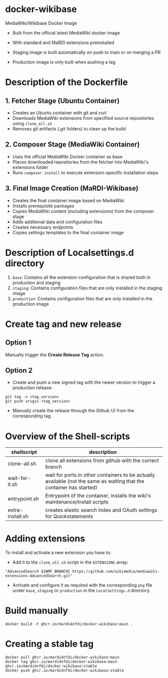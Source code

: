 # docker-wikibase
MediaWiki/Wikibase Docker Image 
* Built from the official latest MediaWiki docker image
* With standard and MaRDI extensions preinstalled

* Staging image is built automatically on push to main or on merging a PR
* Production image is only built when pushing a tag

# Description of the Dockerfile

## 1. Fetcher Stage (Ubuntu Container)
- Creates an Ubuntu container with git and curl
- Downloads MediaWiki extensions from specified source repositories using `clone_all.sh`
- Removes git artifacts (.git folders) to clean up the build

## 2. Composer Stage (MediaWiki Container)
- Uses the official MediaWiki Docker container as base
- Places downloaded repositories from the fetcher into MediaWiki's extensions folder
- Runs `composer install` to execute extension-specific installation steps

## 3. Final Image Creation (MaRDI-Wikibase)
- Creates the final container image based on MediaWiki
- Installs prerequisite packages
- Copies MediaWiki content (including extensions) from the composer stage
- Adds additional data and configuration files
- Creates necessary endpoints
- Copies settings templates to the final container image

# Description of Localsettings.d directory

  1. `base`: Contains all the extension configuration that is shared both in production and staging
  2. `staging`: Contains configuration files that are only installed in the staging image
  2. `production`: Contains configuration files that are only installed in the production image

# Create tag and new release

## Option 1

Manually trigger the **Create Release Tag** action.

## Option 2

* Create and push a new signed tag with the newer version to trigger a production release:
```
git tag -s <tag_version>
git push origin <tag_version>
```

* Manually create the release through the Github UI from the corresponding tag
# Overview of the Shell-scripts 

|shellscript  | description                                      |
| ----------- | ------------------------------------------------ |
|clone-all.sh|clone all extensions from github with the correct branch|
|wait-for-it.sh|wait for ports in other containers to be actually available (not the same as waiting that the container has started)|
|entrypoint.sh|Entrypoint of the container, installs the wiki's maintenance/install scripts|
|extra-install.sh|creates elastic search index and OAuth settings for Quickstatements|

# Adding extensions
To install and activate a new extension you have to:
* Add it to the `clone_all.sh` script in the `EXTENSIONS` array:

`"AdvancedSearch ${WMF_BRANCH} https://github.com/wikimedia/mediawiki-extensions-AdvancedSearch.git"`

* Activate and configure it as required with the corresponding `php` file under `base`, `staging` or `production` in the `LocalSettings.d` directory.

# Build manually

`docker build -t ghcr.io/mardi4nfdi/docker-wikibase:main .`

# Creating a stable tag

```
docker pull ghcr.io/mardi4nfdi/docker-wikibase:main
docker tag ghcr.io/mardi4nfdi/docker-wikibase:main ghcr.io/mardi4nfdi/docker-wikibase:stable
docker push ghcr.io/mardi4nfdi/docker-wikibase:stable
